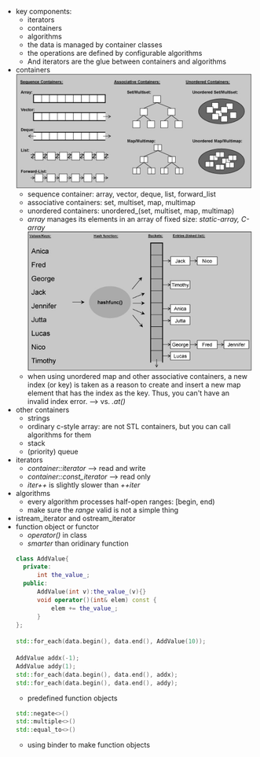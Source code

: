 + key components:   
  + iterators
  + containers
  + algorithms
  + the data is managed by container classes
  + the operations are defined by configurable algorithms
  + And iterators are the glue between containers and algorithms
+ containers
  ![containers](./containers.png) 
  + sequence container: array, vector, deque, list, forward_list
  + associative containers: set, multiset, map, multimap
  + unordered containers: unordered_(set, multiset, map, multimap)
  + *array* manages its elements in an array of fixed size: *static-array,* *C-array*
  ![unordered containers are hash table](./unordered_map.png)
  + when using unordered map and other associative containers, a new index (or key) is taken as a reason to create and insert a new map element that has the index as the key. Thus, you can't have an invalid index error. --> vs. *.at()*
+ other containers
  + strings
  + ordinary c-style array: are not STL containers, but you can call algorithms for them
  + stack
  + (priority) queue
+ iterators
  + *container::iterator* --> read and write
  + *container::const_iterator* --> read only
  + *iter++* is slightly slower than *++iter*
+ algorithms
  + every algorithm processes half-open ranges: [begin, end)
  + make sure the *range* valid is not a simple thing
+ istream_iterator and ostream_iterator
+ function object or functor
  + *operator()* in class
  + *smarter* than oridinary function
  ```cpp
  class AddValue{
    private:
        int the_value_;
    public:
        AddValue(int v):the_value_(v){}
        void operator()(int& elem) const {
            elem += the_value_;
        }
  };

  std::for_each(data.begin(), data.end(), AddValue(10));

  AddValue addx(-1);
  AddValue addy(1);
  std::for_each(data.begin(), data.end(), addx);
  std::for_each(data.begin(), data.end(), addy);
  ```
  + predefined function objects
  ```cpp
  std::negate<>()
  std::multiple<>()
  std::equal_to<>()
  ```
  + using binder to make function objects